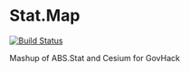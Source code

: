 Stat.Map
========
[![Build Status](https://travis-ci.org/mdehoog/Stat.Map.svg?branch=master)](https://travis-ci.org/mdehoog/Stat.Map)

Mashup of ABS.Stat and Cesium for GovHack
